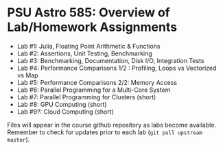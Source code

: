 # PSU Astro 585: Overview of Lab/Homework Assignments

- Lab #1:  Julia, Floating Point Arithmetic & Functions
- Lab #2:  Assertions, Unit Testing, Benchmarking
- Lab #3:  Benchmarking, Documentation, Disk I/O, Integration Tests
- Lab #4:  Performance Comparisons 1/2 : Profiling, Loops vs Vectorized vs Map
- Lab #5:  Performance Comparisons 2/2:  Memory Access
- Lab #6:  Parallel Programming for a Multi-Core System
- Lab #7:  Parallel Programming for Clusters (short)
- Lab #8:  GPU Computing  (short)
- Lab #9?: Cloud Computing  (short)

Files will appear in the course github repository as labs become available.  
Remember to check for updates prior to each lab (`git pull upstream master`). 


